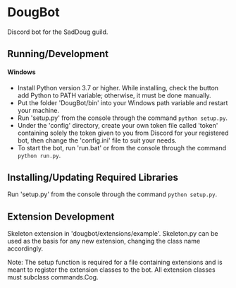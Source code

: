 # DougBot
Discord bot for the SadDoug guild.

## Running/Development
#### Windows
* Install Python version 3.7 or higher. While installing, check the button add Python to PATH variable; otherwise, it must be done manually.
* Put the folder 'DougBot/bin' into your Windows path variable and restart your machine.
* Run 'setup.py' from the console through the command `python setup.py`.
* Under the 'config' directory, create your own token file called 'token' containing solely the token given to you from Discord for your registered bot, then change the 'config.ini' file to suit your needs.
* To start the bot, run 'run.bat' or from the console through the command `python run.py`.

## Installing/Updating Required Libraries
Run 'setup.py' from the console through the command `python setup.py`.

## Extension Development
Skeleton extension in 'dougbot/extensions/example'. Skeleton.py can be used as the basis for any new extension, changing the class name accordingly. 

Note: The setup function is required for a file containing extensions and is meant to register the extension classes to the bot. All extension classes must subclass commands.Cog.
